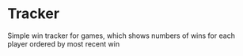 # Tracker

Simple win tracker for games, which shows numbers of wins for each player ordered by most recent win

